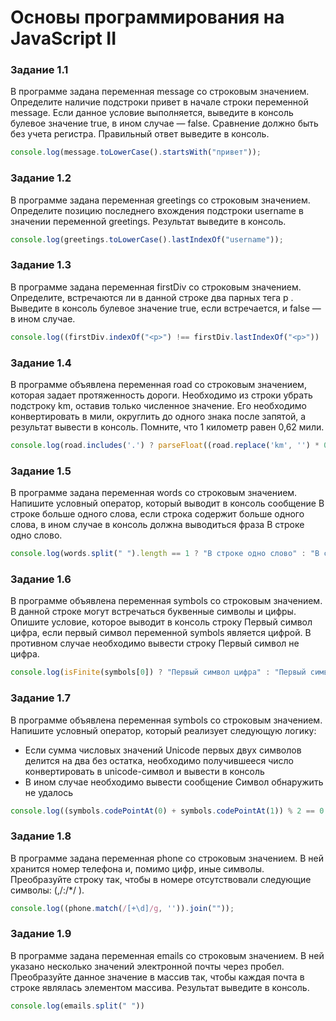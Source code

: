 # Основы программирования на JavaScript II

### Задание 1.1
В программе задана переменная message со строковым значением. Определите наличие подстроки привет в начале строки переменной message. Если данное условие выполняется, выведите в консоль булевое значение true, в ином случае — false. Сравнение должно быть без учета регистра. Правильный ответ выведите в консоль.

```javascript
console.log(message.toLowerCase().startsWith("привет"));
```

### Задание 1.2
В программе задана переменная greetings со строковым значением. Определите позицию последнего вхождения подстроки username в значении переменной greetings. Результат выведите в консоль.

```javascript
console.log(greetings.toLowerCase().lastIndexOf("username"));
```

### Задание 1.3
В программе задана переменная firstDiv со строковым значением. Определите, встречаются ли в данной строке два парных тега p . Выведите в консоль булевое значение true, если встречается, и false — в ином случае.

```javascript
console.log((firstDiv.indexOf("<p>") !== firstDiv.lastIndexOf("<p>")) || ((firstDiv.indexOf("</p>") !== firstDiv.lastIndexOf("</p>")) ? true : false))
```

### Задание 1.4
В программе объявлена переменная road со строковым значением, которая задает протяженность дороги. Необходимо из строки убрать подстроку km, оставив только численное значение. Его необходимо конвертировать в мили, округлить до одного знака после запятой, а результат вывести в консоль. Помните, что 1 километр равен 0,62 мили.

```javascript
console.log(road.includes('.') ? parseFloat((road.replace('km', '') * 0.62).toFixed(1)) :(road.replace('km', '') * 0.62))
```

### Задание 1.5
В программе задана переменная words со строковым значением. Напишите условный оператор, который выводит в консоль сообщение В строке больше одного слова, если строка содержит больше одного слова, в ином случае в консоль должна выводиться фраза В строке одно слово.

```javascript
console.log(words.split(" ").length == 1 ? "В строке одно слово" : "В строке больше одного слова")
```

### Задание 1.6
В программе объявлена переменная symbols со строковым значением. В данной строке могут встречаться буквенные символы и цифры. Опишите условие, которое выводит в консоль строку Первый символ цифра, если первый символ переменной symbols является цифрой. В противном случае необходимо вывести строку Первый символ не цифра.

```javascript
console.log(isFinite(symbols[0]) ? "Первый символ цифра" : "Первый символ не цифра")
```

### Задание 1.7
В программе объявлена переменная symbols со строковым значением. Напишите условный оператор, который реализует следующую логику:

 - Если сумма числовых значений Unicode первых двух символов делится на два без остатка, необходимо получившееся число конвертировать в unicode-символ и вывести в консоль
 - В ином случае необходимо вывести сообщение Символ обнаружить не удалось

```javascript
console.log((symbols.codePointAt(0) + symbols.codePointAt(1)) % 2 == 0 ? String.fromCodePoint(symbols.codePointAt(0) + symbols.codePointAt(1)) : "Символ обнаружить не удалось")
```

### Задание 1.8
В программе задана переменная phone со строковым значением. В ней хранится номер телефона и, помимо цифр, иные символы. Преобразуйте строку так, чтобы в номере отсутствовали следующие символы: (,/:/*/ ).

```javascript
console.log((phone.match(/[+\d]/g, '')).join(""));
```

### Задание 1.9
В программе задана переменная emails со строковым значением. В ней указано несколько значений электронной почты через пробел. Преобразуйте данное значение в массив так, чтобы каждая почта в строке являлась элементом массива. Результат выведите в консоль.

```javascript
console.log(emails.split(" "))
```